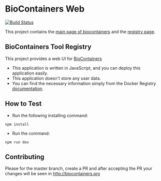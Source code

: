 BioContainers Web
==============================
[![Build Status](https://travis-ci.org/BioContainers/registry.svg?branch=master)](https://travis-ci.org/BioContainers/registry)


This project contains the [main page of biocontainers](https://biocontainers.pro) and the [registry page](https://biocontainers.pro/registry).


BioContainers Tool Registry
---------------------------------

This project provides a web UI for [BioContainers](https://biocontainers.pro)

* This application is written in JavaScript, and you can deploy this application easily.
* This application doesn't store any user data.
* You can find the necessary information simply from the Docker Registry [documentation](http://biocontainers.pro/docs/101/biocontainers-registry/).


How to Test
------------------------

- Run the following installing command:

```
npm install
```

- Run the command:

```
npm run dev
```

Contributing
--------------------

Please for the master branch, create a PR and after accepting the PR your changes will be seen in http://biocontainers.pro
